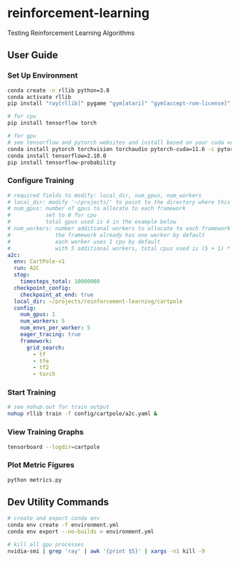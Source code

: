# reinforcement-learning
Testing Reinforcement Learning Algorithms

## User Guide

### Set Up Environment
```bash
conda create -n rllib python=3.8
conda activate rllib
pip install "ray[rllib]" pygame "gym[atari]" "gym[accept-rom-license]" atari_py

# for cpu
pip install tensorflow torch

# for gpu
# see tensorflow and pytorch websites and install based on your cuda version
conda install pytorch torchvision torchaudio pytorch-cuda=11.6 -c pytorch -c nvidia
conda install tensorflow=2.10.0
pip install tensorflow-probability
```

### Configure Training
```yaml
# required fields to modify: local_dir, num_gpus, num_workers
# local_dir: modify '~/projects/' to point to the directory where this repo is located
# num_gpus: number of gpus to allocate to each framework
#           set to 0 for cpu
#           total gpus used is 4 in the example below
# num_workers: number additional workers to allocate to each framework 
#              the framework already has one worker by default
#              each worker uses 1 cpu by default
#              with 5 additional workers, total cpus used is (5 + 1) * 4 the example below
a2c:
  env: CartPole-v1
  run: A2C
  stop:
    timesteps_total: 10000000
  checkpoint_config:
    checkpoint_at_end: true
  local_dir: ~/projects/reinforcement-learning/cartpole
  config:
    num_gpus: 1
    num_workers: 5
    num_envs_per_worker: 5
    eager_tracing: true
    framework:
      grid_search:
        - tf
        - tfe
        - tf2
        - torch
```

### Start Training
```bash
# see nohup.out for train output
nohup rllib train -f config/cartpole/a2c.yaml &
```

### View Training Graphs
```bash
tensorboard --logdir=cartpole 
```

### Plot Metric Figures
```bash
python metrics.py
```

## Dev Utility Commands
```bash
# create and export conda env
conda env create -f environment.yml
conda env export --no-builds > environment.yml

# kill all gpu processes
nvidia-smi | grep 'ray' | awk '{print $5}' | xargs -n1 kill -9
```